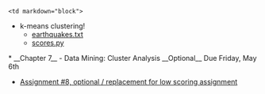 	<td markdown="block">
* k-means clustering!
    * [earthquakes.txt](resources/txt/earthquakes.txt)
    * [scores.py](resources/txt/scores.py)
</td>
	<td markdown="block">
* __Chapter 7__ - Data Mining: Cluster Analysis
</td>
	<td markdown="block">
__Optional__ Due Friday, May 6th

* [Assignment #8, optional / replacement for low scoring assignment](assignments/hw08.html)
</td>
